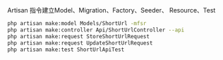 Artisan 指令建立Model、Migration、Factory、Seeder、
Resource、Test

```bash
php artisan make:model Models/ShortUrl -mfsr
php artisan make:controller Api/ShortUrlController --api
php artisan make:request StoreShortUrlRequest
php artisan make:request UpdateShortUrlRequest
php artisan make:test ShortUrlApiTest
